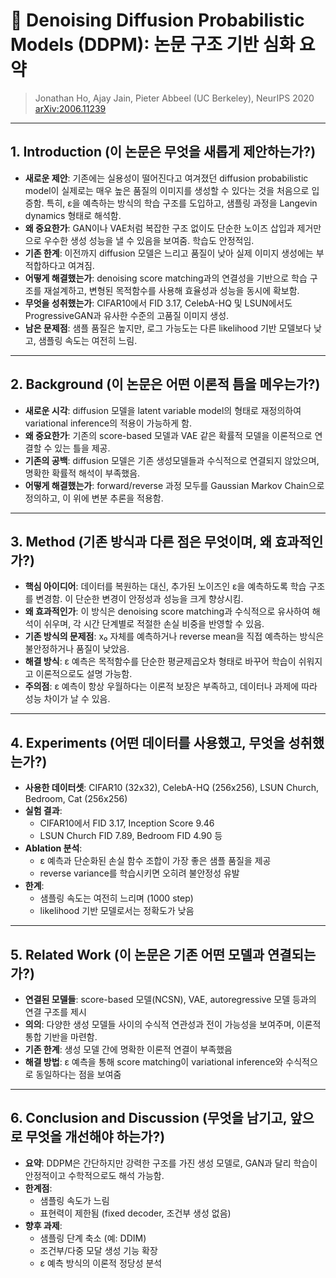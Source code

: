 # 📘 Denoising Diffusion Probabilistic Models (DDPM): 논문 구조 기반 심화 요약

> Jonathan Ho, Ajay Jain, Pieter Abbeel (UC Berkeley), NeurIPS 2020  
> [arXiv:2006.11239](https://arxiv.org/abs/2006.11239)

---

## 1. Introduction (이 논문은 무엇을 새롭게 제안하는가?)

- **새로운 제안**: 기존에는 실용성이 떨어진다고 여겨졌던 diffusion probabilistic model이 실제로는 매우 높은 품질의 이미지를 생성할 수 있다는 것을 처음으로 입증함. 특히, ε을 예측하는 방식의 학습 구조를 도입하고, 샘플링 과정을 Langevin dynamics 형태로 해석함.
- **왜 중요한가**: GAN이나 VAE처럼 복잡한 구조 없이도 단순한 노이즈 삽입과 제거만으로 우수한 생성 성능을 낼 수 있음을 보여줌. 학습도 안정적임.
- **기존 한계**: 이전까지 diffusion 모델은 느리고 품질이 낮아 실제 이미지 생성에는 부적합하다고 여겨짐.
- **어떻게 해결했는가**: denoising score matching과의 연결성을 기반으로 학습 구조를 재설계하고, 변형된 목적함수를 사용해 효율성과 성능을 동시에 확보함.
- **무엇을 성취했는가**: CIFAR10에서 FID 3.17, CelebA-HQ 및 LSUN에서도 ProgressiveGAN과 유사한 수준의 고품질 이미지 생성.
- **남은 문제점**: 샘플 품질은 높지만, 로그 가능도는 다른 likelihood 기반 모델보다 낮고, 샘플링 속도는 여전히 느림.

---

## 2. Background (이 논문은 어떤 이론적 틈을 메우는가?)

- **새로운 시각**: diffusion 모델을 latent variable model의 형태로 재정의하여 variational inference의 적용이 가능하게 함.
- **왜 중요한가**: 기존의 score-based 모델과 VAE 같은 확률적 모델을 이론적으로 연결할 수 있는 틀을 제공.
- **기존의 공백**: diffusion 모델은 기존 생성모델들과 수식적으로 연결되지 않았으며, 명확한 확률적 해석이 부족했음.
- **어떻게 해결했는가**: forward/reverse 과정 모두를 Gaussian Markov Chain으로 정의하고, 이 위에 변분 추론을 적용함.

---

## 3. Method (기존 방식과 다른 점은 무엇이며, 왜 효과적인가?)

- **핵심 아이디어**: 데이터를 복원하는 대신, 추가된 노이즈인 ε을 예측하도록 학습 구조를 변경함. 이 단순한 변경이 안정성과 성능을 크게 향상시킴.
- **왜 효과적인가**: 이 방식은 denoising score matching과 수식적으로 유사하여 해석이 쉬우며, 각 시간 단계별로 적절한 손실 비중을 반영할 수 있음.
- **기존 방식의 문제점**: x₀ 자체를 예측하거나 reverse mean을 직접 예측하는 방식은 불안정하거나 품질이 낮았음.
- **해결 방식**: ε 예측은 목적함수를 단순한 평균제곱오차 형태로 바꾸어 학습이 쉬워지고 이론적으로도 설명 가능함.
- **주의점**: ε 예측이 항상 우월하다는 이론적 보장은 부족하고, 데이터나 과제에 따라 성능 차이가 날 수 있음.

---

## 4. Experiments (어떤 데이터를 사용했고, 무엇을 성취했는가?)

- **사용한 데이터셋**: CIFAR10 (32x32), CelebA-HQ (256x256), LSUN Church, Bedroom, Cat (256x256)
- **실험 결과**:
  - CIFAR10에서 FID 3.17, Inception Score 9.46
  - LSUN Church FID 7.89, Bedroom FID 4.90 등
- **Ablation 분석**:
  - ε 예측과 단순화된 손실 함수 조합이 가장 좋은 샘플 품질을 제공
  - reverse variance를 학습시키면 오히려 불안정성 유발
- **한계**:
  - 샘플링 속도는 여전히 느리며 (1000 step)
  - likelihood 기반 모델로서는 정확도가 낮음

---

## 5. Related Work (이 논문은 기존 어떤 모델과 연결되는가?)

- **연결된 모델들**: score-based 모델(NCSN), VAE, autoregressive 모델 등과의 연결 구조를 제시
- **의의**: 다양한 생성 모델들 사이의 수식적 연관성과 전이 가능성을 보여주며, 이론적 통합 기반을 마련함.
- **기존 한계**: 생성 모델 간에 명확한 이론적 연결이 부족했음
- **해결 방법**: ε 예측을 통해 score matching이 variational inference와 수식적으로 동일하다는 점을 보여줌

---

## 6. Conclusion and Discussion (무엇을 남기고, 앞으로 무엇을 개선해야 하는가?)

- **요약**: DDPM은 간단하지만 강력한 구조를 가진 생성 모델로, GAN과 달리 학습이 안정적이고 수학적으로도 해석 가능함.
- **한계점**:
  - 샘플링 속도가 느림
  - 표현력이 제한됨 (fixed decoder, 조건부 생성 없음)
- **향후 과제**:
  - 샘플링 단계 축소 (예: DDIM)
  - 조건부/다중 모달 생성 기능 확장
  - ε 예측 방식의 이론적 정당성 분석

